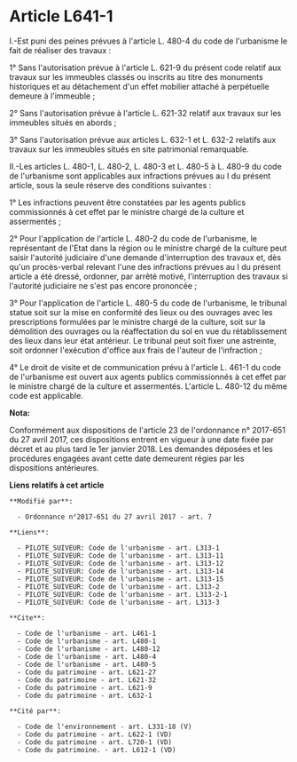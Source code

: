 # Article L641-1

I.-Est puni des peines prévues à l'article L. 480-4 du code de l'urbanisme le fait de réaliser des travaux :

1° Sans l'autorisation prévue à l'article L. 621-9 du présent code relatif aux travaux sur les immeubles classés ou inscrits
au titre des monuments historiques et au détachement d'un effet mobilier attaché à perpétuelle demeure à l'immeuble ;

2° Sans l'autorisation prévue à l'article L. 621-32 relatif aux travaux sur les immeubles situés en abords ;

3° Sans l'autorisation prévue aux articles L. 632-1 et L. 632-2 relatifs aux travaux sur les immeubles situés en site
patrimonial remarquable.

II.-Les articles L. 480-1, L. 480-2, L. 480-3 et L. 480-5 à L. 480-9 du code de l'urbanisme sont applicables aux infractions
prévues au I du présent article, sous la seule réserve des conditions suivantes :

1° Les infractions peuvent être constatées par les agents publics commissionnés à cet effet par le ministre chargé de la
culture et assermentés ;

2° Pour l'application de l'article L. 480-2 du code de l'urbanisme, le représentant de l'Etat dans la région ou le ministre
chargé de la culture peut saisir l'autorité judiciaire d'une demande d'interruption des travaux et, dès qu'un procès-verbal
relevant l'une des infractions prévues au I du présent article a été dressé, ordonner, par arrêté motivé, l'interruption des
travaux si l'autorité judiciaire ne s'est pas encore prononcée ;

3° Pour l'application de l'article L. 480-5 du code de l'urbanisme, le tribunal statue soit sur la mise en conformité des
lieux ou des ouvrages avec les prescriptions formulées par le ministre chargé de la culture, soit sur la démolition des
ouvrages ou la réaffectation du sol en vue du rétablissement des lieux dans leur état antérieur. Le tribunal peut soit fixer
une astreinte, soit ordonner l'exécution d'office aux frais de l'auteur de l'infraction ;

4° Le droit de visite et de communication prévu à l'article L. 461-1 du code de l'urbanisme est ouvert aux agents publics
commissionnés à cet effet par le ministre chargé de la culture et assermentés. L'article L. 480-12 du même code est
applicable.

**Nota:**

Conformément aux dispositions de l'article 23 de l'ordonnance n° 2017-651 du 27 avril 2017, ces dispositions entrent en
vigueur à une date fixée par décret et au plus tard le 1er janvier 2018. Les demandes déposées et les procédures engagées
avant cette date demeurent régies par les dispositions antérieures.

**Liens relatifs à cet article**

	**Modifié par**:

	  - Ordonnance n°2017-651 du 27 avril 2017 - art. 7

	**Liens**:

	  - PILOTE_SUIVEUR: Code de l'urbanisme - art. L313-1
	  - PILOTE_SUIVEUR: Code de l'urbanisme - art. L313-11
	  - PILOTE_SUIVEUR: Code de l'urbanisme - art. L313-12
	  - PILOTE_SUIVEUR: Code de l'urbanisme - art. L313-14
	  - PILOTE_SUIVEUR: Code de l'urbanisme - art. L313-15
	  - PILOTE_SUIVEUR: Code de l'urbanisme - art. L313-2
	  - PILOTE_SUIVEUR: Code de l'urbanisme - art. L313-2-1
	  - PILOTE_SUIVEUR: Code de l'urbanisme - art. L313-3

	**Cite**:

	  - Code de l'urbanisme - art. L461-1
	  - Code de l'urbanisme - art. L480-1
	  - Code de l'urbanisme - art. L480-12
	  - Code de l'urbanisme - art. L480-4
	  - Code de l'urbanisme - art. L480-5
	  - Code du patrimoine - art. L621-27
	  - Code du patrimoine - art. L621-32
	  - Code du patrimoine - art. L621-9
	  - Code du patrimoine - art. L632-1

	**Cité par**:

	  - Code de l'environnement - art. L331-18 (V)
	  - Code du patrimoine - art. L622-1 (VD)
	  - Code du patrimoine - art. L720-1 (VD)
	  - Code du patrimoine. - art. L612-1 (VD)

